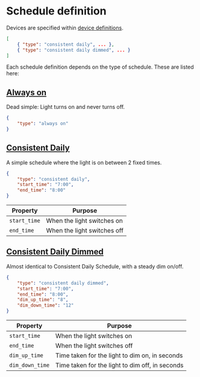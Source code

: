 # Schedule definition

Devices are specified within [device definitions](devices.md).  

```json
[
    { "type": "consistent daily", ... },
    { "type": "consistent daily dimmed", ... }
]
```

Each schedule definition depends on the type of schedule. These are listed here:

## [Always on](../schedules/ConsistentDailySchedule.py)

Dead simple: Light turns on and never turns off.

```json
{
    "type": "always on"
}
```

## [Consistent Daily](../schedules/ConsistentDailySchedule.py)

A simple schedule where the light is on between 2 fixed times.

```json
{
    "type": "consistent daily",
    "start_time": "7:00",
    "end_time": "8:00"
}
```

|Property       |Purpose|
|---            |---    |
|`start_time`   |When the light switches on|
|`end_time`     |When the light switches off|

## [Consistent Daily Dimmed](../schedules/ConsistentDimmedDailySchedule.py)

Almost identical to Consistent Daily Schedule, with a steady dim on/off.

```json
{
    "type": "consistent daily dimmed",
    "start_time": "7:00",
    "end_time": "8:00",
    "dim_up_time": "8",
    "dim_down_time": "12"
}
```

|Property       |Purpose|
|---            |---    |
|`start_time`   |When the light switches on|
|`end_time`     |When the light switches off|
|`dim_up_time`  |Time taken for the light to dim on, in seconds|
|`dim_down_time`|Time taken for the light to dim off, in seconds|